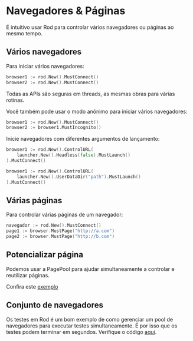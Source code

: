 # Navegadores & Páginas

É intuitivo usar Rod para controlar vários navegadores ou páginas ao mesmo tempo.

## Vários navegadores

Para iniciar vários navegadores:

```go
browser1 := rod.New().MustConnect()
browser2 := rod.New().MustConnect()
```

Todas as APIs são seguras em threads, as mesmas obras para várias rotinas.

Você também pode usar o modo anônimo para iniciar vários navegadores:

```go
browser1 := rod.New().MustConnect()
browser2 := browser1.MustIncognito()
```

Inicie navegadores com diferentes argumentos de lançamento:

```go
browser1 := rod.New().ControlURL(
    launcher.New().Headless(false).MustLaunch()
).MustConnect()

browser1 := rod.New().ControlURL(
    launcher.New().UserDataDir("path").MustLaunch()
).MustConnect()
```

## Várias páginas

Para controlar várias páginas de um navegador:

```go
navegador := rod.New().MustConnect()
page1 := browser.MustPage("http://a.com")
page2 := browser.MustPage("http://b.com")
```

## Potencializar página

Podemos usar a PagePool para ajudar simultaneamente a controlar e reutilizar páginas.

Confira este [exemplo](https://github.com/go-rod/rod/blob/46baf3aad803ed5cd8671aa325cbae4e297a89a4/examples_test.go#L533)

## Conjunto de navegadores

Os testes em Rod é um bom exemplo de como gerenciar um pool de navegadores para executar testes simultaneamente. É por isso que os testes podem terminar em segundos. Verifique o código [aqui](https://github.com/go-rod/rod/blob/46baf3aad803ed5cd8671aa325cbae4e297a89a4/setup_test.go#L59).
